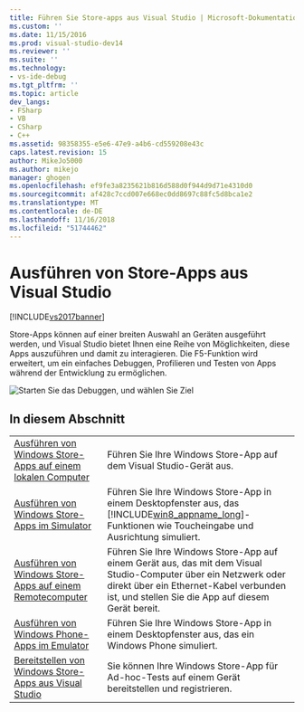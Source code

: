 ```yaml
---
title: Führen Sie Store-apps aus Visual Studio | Microsoft-Dokumentation
ms.custom: ''
ms.date: 11/15/2016
ms.prod: visual-studio-dev14
ms.reviewer: ''
ms.suite: ''
ms.technology:
- vs-ide-debug
ms.tgt_pltfrm: ''
ms.topic: article
dev_langs:
- FSharp
- VB
- CSharp
- C++
ms.assetid: 98358355-e5e6-47e9-a4b6-cd559208e43c
caps.latest.revision: 15
author: MikeJo5000
ms.author: mikejo
manager: ghogen
ms.openlocfilehash: ef9fe3a8235621b816d588d0f944d9d71e4310d0
ms.sourcegitcommit: af428c7ccd007e668ec0dd8697c88fc5d8bca1e2
ms.translationtype: MT
ms.contentlocale: de-DE
ms.lasthandoff: 11/16/2018
ms.locfileid: "51744462"
---
```

# <a name="run-store-apps-from-visual-studio"></a>Ausführen von Store-Apps aus Visual Studio
[!INCLUDE[vs2017banner](../includes/vs2017banner.md)]

Store-Apps können auf einer breiten Auswahl an Geräten ausgeführt werden, und Visual Studio bietet Ihnen eine Reihe von Möglichkeiten, diese Apps auszuführen und damit zu interagieren. Die F5-Funktion wird erweitert, um ein einfaches Debuggen, Profilieren und Testen von Apps während der Entwicklung zu ermöglichen.  
  
 ![Starten Sie das Debuggen, und wählen Sie Ziel](../debugger/media/vsrun-dropdownlist.png "VSRUN_DropDownList")  
  
## <a name="in-this-section"></a>In diesem Abschnitt  
  
|||  
|-|-|  
|[Ausführen von Windows Store-Apps auf einem lokalen Computer](../debugger/run-windows-store-apps-on-the-local-machine.md)|Führen Sie Ihre Windows Store-App auf dem Visual Studio-Gerät aus.|  
|[Ausführen von Windows Store-Apps im Simulator](../debugger/run-windows-store-apps-in-the-simulator.md)|Führen Sie Ihre Windows Store-App in einem Desktopfenster aus, das [!INCLUDE[win8_appname_long](../includes/win8-appname-long-md.md)]-Funktionen wie Toucheingabe und Ausrichtung simuliert.|  
|[Ausführen von Windows Store-Apps auf einem Remotecomputer](../debugger/run-windows-store-apps-on-a-remote-machine.md)|Führen Sie Ihre Windows Store-App auf einem Gerät aus, das mit dem Visual Studio-Computer über ein Netzwerk oder direkt über ein Ethernet-Kabel verbunden ist, und stellen Sie die App auf diesem Gerät bereit.|  
|[Ausführen von Windows Phone-Apps im Emulator](../debugger/run-windows-phone-apps-in-the-emulator.md)|Führen Sie Ihre Windows Store-App in einem Desktopfenster aus, das ein Windows Phone simuliert.|  
|[Bereitstellen von Windows Store-Apps aus Visual Studio](../debugger/deploy-windows-store-apps-from-visual-studio.md)|Sie können Ihre Windows Store-App für Ad-hoc-Tests auf einem Gerät bereitstellen und registrieren.|



